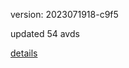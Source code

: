 version: 2023071918-c9f5

updated 54 avds

[details](https://github.com/0x74f917491bfa7ebfa379/ali_avd_db/blob/master/change_log/2023/07/19/18/c9f5.txt)